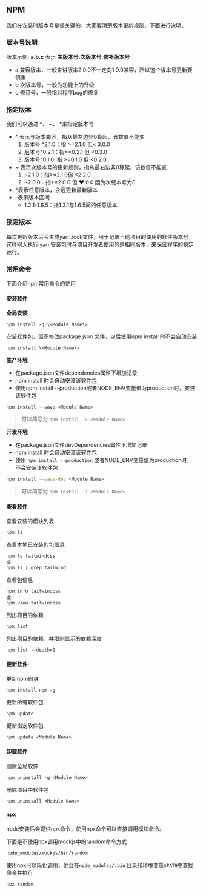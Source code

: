 ## NPM

我们在安装时版本号是很关键的，大家要清楚版本更新规则，下面进行说明。

### 版本号说明

版本示例: **a.b.c** 表示 **主版本号.次版本号.修补版本号**

- a 兼容版本，一般来讲版本2.0.0不一定向1.0.0兼容，所以这个版本号更新要慎重
- b 次版本号，一般为功能上的升级
- c 修订号，一般指对程序bug的修复

### 指定版本

我们可以通过 ^、 ~、 *来指定版本号

- ^ 表示与版本兼容，指从最左边非0算起，该数值不能变
  1. 版本号 ^2.1.0：指 >=2.1.0 但< 3.0.0
  2. 版本号^0.2.1：指>=0.2.1 但 <0.3.0
  3. 版本号^0.1.0: 指 >=0.1.0 但 <0.2.0
- ~ 表示次版本号的更新规则，指从最右边非0算起，该数值不能变
  1. ~2.1.0：指>=2.1.0但 <2.2.0
  2. ~2.0.0：指>=2.0.0 但 ❤️.0.0 因为次版本号为0
- *表示任意版本，永远更新最新版本
- -表示版本区间
  - 1.2.1-1.6.5：指1.2.1与1.6.5间的任意版本

### 锁定版本

每次更新版本后会生成yarn.lock文件，用于记录当前项目的使用的软件版本号，这样别人执行 `yarn`安装包时与项目开发者使用的是相同版本，来保证程序的稳定运行。

### 常用命令

下面介绍npm常用命令的使用

#### 安装软件

**全局安装**

```text
npm install -g \<Module Name\>
```

安装软件包，但不修改package.json 文件，以后使用npm install 时不会自动安装

```text
npm install \<Module Name\>
```

**生产环境**

- 在package.json文件dependencies属性下增加记录
- npm install 时会自动安装该软件包
- 使用npm install --production或者NODE_ENV变量值为production时，安装该软件包

```text
npm install --save <Module Name>
```

> 可以简写为 `npm install -S <Module Name>`

**开发环境**

- 在package.json文件devDependencies属性下增加记录
- npm install 时会自动安装该软件包
- 使用 `npm install --production` 或者NODE_ENV变量值为production时，不会安装该软件包

```sh
npm install --save-dev <Module Name>
```

> 可以简写为 `npm install -D <Module Name>`

#### 查看软件

查看安装的模块列表

```text
npm ls
```

查看本地已安装的包信息

```text
npm ls tailwindcss
或
npm ls | grep tailwind
```

查看包信息

```text
npm info tailwindcss
或
npm view tailwindcss
```

列出项目的依赖

```text
npm list
```

列出项目的依赖，并限制显示的依赖深度

```text
npm list --depth=2
```

#### 更新软件

更新npm自身

```text
npm install npm -g
```

更新所有软件包

```text
npm update
```

更新指定软件包

```text
npm update <Module Name>
```

#### 卸载软件

删除全局软件

```text
npm uninstall -g <Module Name>
```

删除项目中软件包

```text
npm uninstall <Module Name>
```

#### npx

node安装后会提供npx命令，使用npx命令可以直接调用模块命令。

下面是不使用npx调用mockjs中的random命令方式

```text
node_modules/mockjs/bin/random
```

使用npx可以简化调用，他会在`node_modules/.bin` 目录和环境变量`$PATH`中查找命令并执行

```text
npx random
```
